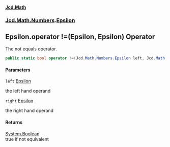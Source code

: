 #### [Jcd.Math](index.md 'index')
### [Jcd.Math.Numbers](Jcd.Math.Numbers.md 'Jcd.Math.Numbers').[Epsilon](Jcd.Math.Numbers.Epsilon.md 'Jcd.Math.Numbers.Epsilon')

## Epsilon.operator !=(Epsilon, Epsilon) Operator

The not equals operator.

```csharp
public static bool operator !=(Jcd.Math.Numbers.Epsilon left, Jcd.Math.Numbers.Epsilon right);
```
#### Parameters

<a name='Jcd.Math.Numbers.Epsilon.op_Inequality(Jcd.Math.Numbers.Epsilon,Jcd.Math.Numbers.Epsilon).left'></a>

`left` [Epsilon](Jcd.Math.Numbers.Epsilon.md 'Jcd.Math.Numbers.Epsilon')

the left hand operand

<a name='Jcd.Math.Numbers.Epsilon.op_Inequality(Jcd.Math.Numbers.Epsilon,Jcd.Math.Numbers.Epsilon).right'></a>

`right` [Epsilon](Jcd.Math.Numbers.Epsilon.md 'Jcd.Math.Numbers.Epsilon')

the right hand operand

#### Returns
[System.Boolean](https://docs.microsoft.com/en-us/dotnet/api/System.Boolean 'System.Boolean')  
true if not equivalent